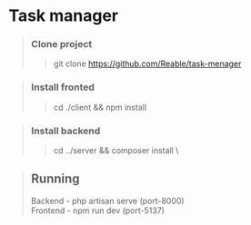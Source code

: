 # Task manager

> ### Clone project
>> git clone https://github.com/Reable/task-menager

> ### Install fronted
>> cd ./client && npm install

> ### Install backend
>> cd ../server && composer install \

> ## Running
>Backend - php artisan serve (port-8000) \
>Frontend - npm run dev (port-5137)